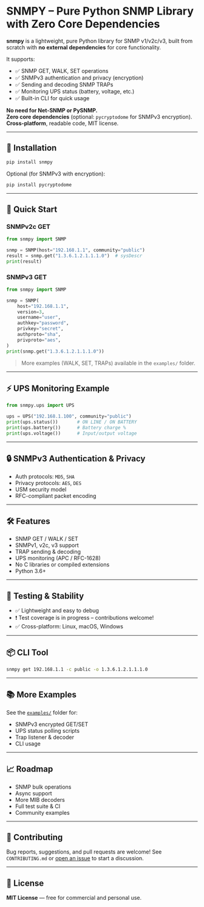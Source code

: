# SNMPY – Pure Python SNMP Library with Zero Core Dependencies

**snmpy** is a lightweight, pure Python library for SNMP v1/v2c/v3, built from scratch with **no external dependencies** for core functionality.  

It supports:

- ✅ SNMP GET, WALK, SET operations  
- ✅ SNMPv3 authentication and privacy (encryption)  
- ✅ Sending and decoding SNMP TRAPs  
- ✅ Monitoring UPS status (battery, voltage, etc.)  
- ✅ Built-in CLI for quick usage  

**No need for Net-SNMP or PySNMP.**  
**Zero core dependencies** (optional: `pycryptodome` for SNMPv3 encryption).  
**Cross-platform**, readable code, MIT license.

---

## 🔧 Installation

```bash
pip install snmpy
````

Optional (for SNMPv3 with encryption):

```bash
pip install pycryptodome
```

---

## 🚀 Quick Start

### SNMPv2c GET

```python
from snmpy import SNMP

snmp = SNMP(host="192.168.1.1", community="public")
result = snmp.get("1.3.6.1.2.1.1.1.0")  # sysDescr
print(result)
```

### SNMPv3 GET

```python
from snmpy import SNMP

snmp = SNMP(
    host="192.168.1.1",
    version=3,
    username="user",
    authkey="password",
    privkey="secret",
    authproto="sha",
    privproto="aes",
)
print(snmp.get("1.3.6.1.2.1.1.1.0"))
```

> More examples (WALK, SET, TRAPs) available in the `examples/` folder.

---

## ⚡ UPS Monitoring Example

```python
from snmpy.ups import UPS

ups = UPS("192.168.1.100", community="public")
print(ups.status())       # ON LINE / ON BATTERY
print(ups.battery())      # Battery charge %
print(ups.voltage())      # Input/output voltage
```

---

## 🔒 SNMPv3 Authentication & Privacy

* Auth protocols: `MD5`, `SHA`
* Privacy protocols: `AES`, `DES`
* USM security model
* RFC-compliant packet encoding

---

## 🛠 Features

* SNMP GET / WALK / SET
* SNMPv1, v2c, v3 support
* TRAP sending & decoding
* UPS monitoring (APC / RFC-1628)
* No C libraries or compiled extensions
* Python 3.6+

---

## 🧪 Testing & Stability

* ✅ Lightweight and easy to debug
* ❗ Test coverage is in progress – contributions welcome!
* ✅ Cross-platform: Linux, macOS, Windows

---

## 📦 CLI Tool

```bash
snmpy get 192.168.1.1 -c public -o 1.3.6.1.2.1.1.1.0
```

---

## 📚 More Examples

See the [`examples/`](examples/) folder for:

* SNMPv3 encrypted GET/SET
* UPS status polling scripts
* Trap listener & decoder
* CLI usage

---

## 📈 Roadmap

* SNMP bulk operations
* Async support
* More MIB decoders
* Full test suite & CI
* Community examples

---

## 🤝 Contributing

Bug reports, suggestions, and pull requests are welcome!
See `CONTRIBUTING.md` or [open an issue](https://github.com/snmpware/snmpy/issues) to start a discussion.

---

## 📄 License

**MIT License** — free for commercial and personal use.
